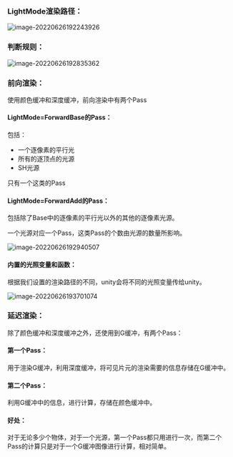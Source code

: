 ### LightMode渲染路径：

![image-20220626192243926](C:\Users\huangxuemei\AppData\Roaming\Typora\typora-user-images\image-20220626192243926.png)

### 判断规则：

![image-20220626192835362](C:\Users\huangxuemei\AppData\Roaming\Typora\typora-user-images\image-20220626192835362.png)

### 前向渲染：

使用颜色缓冲和深度缓冲，前向渲染中有两个Pass

#### LightMode=ForwardBase的Pass：

包括：

- 一个逐像素的平行光
- 所有的逐顶点的光源
- SH光源

只有一个这类的Pass

#### LightMode=ForwardAdd的Pass：

包括除了Base中的逐像素的平行光以外的其他的逐像素光源。

一个光源对应一个Pass，这类Pass的个数由光源的数量所影响。

![image-20220626192940507](C:\Users\huangxuemei\AppData\Roaming\Typora\typora-user-images\image-20220626192940507.png)

#### 内置的光照变量和函数：

根据我们设置的渲染路径的不同，unity会将不同的光照变量传给unity。

![image-20220626193701074](C:\Users\huangxuemei\AppData\Roaming\Typora\typora-user-images\image-20220626193701074.png)

### 延迟渲染：

除了颜色缓冲和深度缓冲之外，还使用到G缓冲，有两个Pass：

#### 第一个Pass：

用于渲染G缓冲，利用深度缓冲，将可见片元的渲染需要的信息存储在G缓冲中。

#### 第二个Pass：

利用G缓冲中的信息，进行计算，存储在颜色缓冲中。

#### 好处：

对于无论多少个物体，对于一个光源，第一个Pass都只用进行一次，而第二个Pass的计算只是对于一个G缓冲图像进行计算，相对简单。